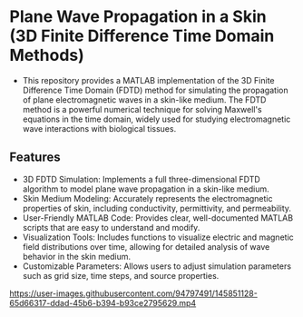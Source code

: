 # Plane Wave Propagation in a Skin (3D Finite Difference Time Domain Methods)
* This repository provides a MATLAB implementation of the 3D Finite Difference Time Domain (FDTD) method for simulating the propagation of plane electromagnetic waves in a skin-like medium. The FDTD method is a powerful numerical technique for solving Maxwell's equations in the time domain, widely used for studying electromagnetic wave interactions with biological tissues.

## Features
* 3D FDTD Simulation: Implements a full three-dimensional FDTD algorithm to model plane wave propagation in a skin-like medium.
* Skin Medium Modeling: Accurately represents the electromagnetic properties of skin, including conductivity, permittivity, and permeability.
* User-Friendly MATLAB Code: Provides clear, well-documented MATLAB scripts that are easy to understand and modify.
* Visualization Tools: Includes functions to visualize electric and magnetic field distributions over time, allowing for detailed analysis of wave behavior in the skin medium.
* Customizable Parameters: Allows users to adjust simulation parameters such as grid size, time steps, and source properties.


https://user-images.githubusercontent.com/94797491/145851128-65d66317-ddad-45b6-b394-b93ce2795629.mp4

